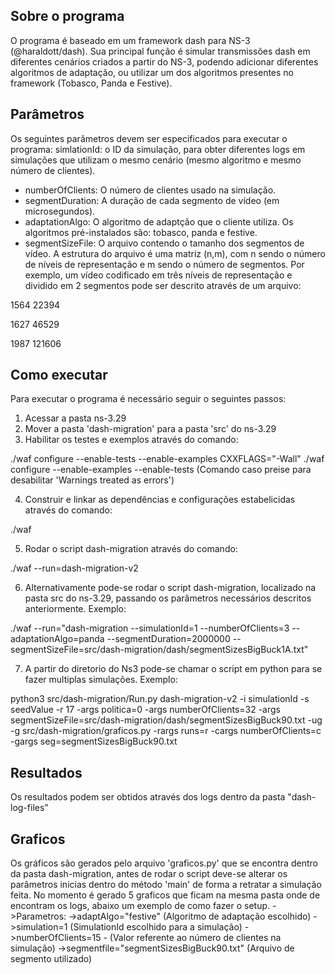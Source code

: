 ## Sobre o programa
O programa é baseado em um framework dash para NS-3 (@haraldott/dash). Sua principal função é simular transmissões dash em diferentes cenários criados a partir do NS-3, podendo adicionar diferentes algoritmos de adaptação, ou utilizar um dos algoritmos presentes no framework (Tobasco, Panda e Festive).

## Parâmetros
Os seguintes parâmetros devem ser especificados para executar o programa:
simlationId: o ID da simulação, para obter diferentes logs em simulações que utilizam o mesmo cenário (mesmo algoritmo e mesmo número de clientes).
- numberOfClients: O número de clientes usado na simulação.
- segmentDuration: A duração de cada segmento de vídeo (em microsegundos).
- adaptationAlgo: O algoritmo de adaptção que o cliente utiliza. Os algoritmos pré-instalados são: tobasco, panda e festive.
- segmentSizeFile: O arquivo contendo o tamanho dos segmentos de vídeo. A estrutura do arquivo é uma matriz (n,m), com n sendo o número de níveis de representação e m sendo o número de segmentos. Por exemplo, um vídeo codificado em três níveis de representação e dividido em 2 segmentos pode ser descrito através de um arquivo:

1564 22394

1627 46529

1987 121606

## Como executar

Para executar o programa é necessário seguir o seguintes passos:

1. Acessar a pasta ns-3.29
2. Mover a pasta 'dash-migration' para a pasta 'src' do ns-3.29 
3. Habilitar os testes e exemplos através do comando:

  ./waf configure --enable-tests --enable-examples
  CXXFLAGS="-Wall" ./waf configure --enable-examples --enable-tests (Comando caso preise para desabilitar 'Warnings treated as errors')

4. Construir e linkar as dependências e configurações estabelicidas através do comando:

  ./waf

5. Rodar o script dash-migration através do comando:

  ./waf --run=dash-migration-v2

6. Alternativamente pode-se rodar o script dash-migration, localizado na pasta src do ns-3.29, passando os parâmetros necessários descritos anteriormente. Exemplo:

  ./waf --run="dash-migration --simulationId=1 --numberOfClients=3 --adaptationAlgo=panda --segmentDuration=2000000 --segmentSizeFile=src/dash-migration/dash/segmentSizesBigBuck1A.txt"
  
7. A partir do diretorio do Ns3 pode-se chamar o script em python para se fazer multiplas simulações. Exemplo:

  python3 src/dash-migration/Run.py dash-migration-v2 -i simulationId -s seedValue -r 17 -args politica=0 -args numberOfClients=32 -args segmentSizeFile=src/dash-migration/dash/segmentSizesBigBuck90.txt -ug -g src/dash-migration/graficos.py -rargs runs=r -cargs numberOfClients=c -gargs seg=segmentSizesBigBuck90.txt

## Resultados
Os resultados podem ser obtidos através dos logs dentro da pasta "dash-log-files"

## Graficos
Os gráficos são gerados pelo arquivo 'graficos.py' que se encontra dentro da pasta dash-migration, antes de rodar o script deve-se alterar os parâmetros inicias dentro do método 'main' de forma a retratar a simulação feita. No momento é gerado 5 graficos que ficam na mesma pasta onde de encontram os logs, abaixo um exemplo de como fazer o setup.
->Parametros:
   ->adaptAlgo="festive" (Algoritmo de adaptação escolhido)
   ->simulation=1  (SimulationId escolhido para a simulação)
   ->numberOfClients=15 - (Valor referente ao número de clientes na simulação)
   ->segmentfile="segmentSizesBigBuck90.txt" (Arquivo de segmento utilizado)
